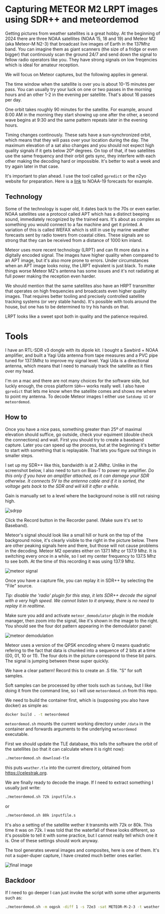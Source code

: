 # Capturing METEOR M2 LRPT images using SDR++ and meteordemod

Getting pictures from weather satellites is a great hobby. At the beginning of 2024 there are three NOAA satellites (NOAA 15, 18 and 19) and Meteor M2 (aka Meteor-M N2-3) that broadcast live images of Earth in the 137Mhz band. You can imagine them as giant scanners (the size of a fridge or even bigger) that continously scan the ground 24/7 and send down the signal to fellow radio operators like you. They have strong signals on low freqencies which is ideal for amateur reception.

We will focus on Meteor captures, but the following applies in general.

The time window when the satellite is over you is about 10-15 minutes per pass. You can usually try your luck on one or two passes in the morning hours and an other 1-2 in the evening per satellite. That's about 16 passes per day.

One orbit takes roughly 90 minutes for the satellite. For example, around 8:00 AM in the morning they start showing up one after the other, a second wave begins at 9:30 and the same pattern repeats later in the evening hours.

Timing changes continously. These sats have a sun-synchronized orbit, which means that they will pass over your location during the day. The maximum elevation of a sat also changes and you should not expect high quality signals if it gets below 20º degrees. On top of that, if two satellites use the same frequency and their orbit gets sync, they interfere with each other making the decoding hard or impossible. It's better to wait a week and try again later in that case.

It's important to plan ahead. I use the tool called `gpredict` or the n2yo website for preparation. Here is a [link](https://www.n2yo.com/passes/?s=33591&a=1) to NOAA-19 forecasts for example. 

## Technology

Some of the technology is super old, it dates back to the 70s or even earlier. NOAA satellites use a protocol called APT which has a distinct beeping sound, immediately recognized by the trained ears. It's about as complex as something you would connect to a fax machine and get it printed. A variation of this is called WEFAX which is still in use by marine weather forecasts sent by radio towers from coastal cities. These signals are so strong that they can be received from a distance of 1000 km inland.

Meteor uses more recent technology (LRPT) and can fit more data in a digitally encoded signal. The images have higher quality when compared to an APT image, but it's also more prone to errors. Under circumstances when an APT image looks noisy, the LRPT eqivalent is just black. To make things worse Meteor M2's antenna has some issues and it's not radiating at full power making the reception even harder.

We should mention that the same satellites also have an HRPT transmitter that operates on high frequencies and broadcasts even higher quality images. That requires better tooling and precisely controlled satellite tracking systems (or very stable hands). It's possible with tools around the house, but one has to be determined to try his hands on that.

LRPT looks like a sweet spot both in quality and the patience required.

# Tools
I have an RTL-SDR v3 dongle with its dipole kit. I bought a Sawbird + NOAA amplifier, and built a Yagi Uda antenna from tape measures and a PVC pipe tuned for 137.5Mhz to improve my signal level. Yagi Uda is a directional antenna, which means that I need to manualy track the satellite as it flies over my head.

I'm on a mac and there are not many choices for the software side, but luckly enough, the cross platform `SDR++` works really well. I also have `gpredict` that lets me know when the satellite comes and shows me where to point my antenna. To decode Meteor images I either use `Satdump UI` or `meteordemod`.

## How to

Once you have a nice pass, something greater than 25º of maximal elevation should suffice, go outside, check your equiment (double check the connections) and wait. First you should try to create a baseband capture. Later you can speed up the process, but at the beginning it's better to start with something that is replayable. That lets you figure out things in smaller steps.

I set up my SDR++ like this, bandwidth is at 2.4Mhz. Unlike in the screenshot below, I also need to turn on Bias-T to power my amplifier. *Do this only if you have an amplifier attached, as it can damage your SDR otherwise. It connects 5V to the antenna cable and if it is sorted, the voltage gets back to the SDR and will kill it after a while.*

Gain is manually set to a level where the background noise is still not raising high. 

![sdrpp](pics/sdrpp_settings.png)

Click the Record button in the Recorder panel. (Make sure it's set to Baseband).

Meteor's signal should look like a small hill or hunk on the top of the background noise, it's clearly visible to the right in the picture below. There are other peaking signals here and there, but those will not cause problems in the decoding. Meteor M2 operates either on 137.1 Mhz or 137.9 Mhz. It is switching every once in a while, so I set my center frequency to 137.5 Mhz to see both. At the time of this recording it was using 137.9 Mhz.

![meteor signal](pics/meteor_signal.png)

Once you have a capture file, you can replay it in SDR++ by selecting the "File" source. 

*Tip: disable the 'radio' plugin for this step, it lets SDR++ decode the signal with a very high speed. We cannot listen to it anyway, there is no need to replay it in realtime.*

Make sure you add and activate `meteor_demodulator` plugin in the module manager, then zoom into the signal, like it's shown in the image to the right. You should see the four dot pattern appearing in the demodulator panel:

![meteor demodulation](pics/demodulating.png)

Meteor uses a version of the QPSK encoding where Q means quadratic refering to the fact that data is chunked into a sequence of 2 bits at a time (00, 01, 10 or 11). The four dots in the picture correspond to these bit pairs. The signal is jumping between these super quickly.

We have a clear pattern! Record this to create an .S file. "S" for soft samples. 

Soft samples can be processed by other tools such as `Satdump`, but I like doing it from the command line, so I will use `meteordemod.sh` from this repo. 

We need to build the container first, which is (supposing you also have docker) as simple as:

```bash
docker build . -t meteordemod
```

`meteordemod.sh` mounts the current working directory under `/data` in the container and forwards arguments to the underlying `meteordemod` executable.

First we should update the TLE database, this tells the software the orbit of the satellites (so that it can calculate where it is right now):

```bash
./meteordemod.sh download-tle
```

this puts `weather.tle` into the current directory, obtained from https://celestrak.org.

We are finally ready to decode the image. If I need to extract something I usually just write:

```bash
./meteordemod.sh 72k inputfile.s 
```
or

```bash
./meteordemod.sh 80k inputfile.s
```

It's also a setting of the satellite wether it transmits with 72k or 80k. This time it was on 72k. I was told that the waterfall of these looks different, so it's possible to tell it with some practice, but I cannot really tell which one it is. One of these settings should work anyway.

The tool generates several images and composites, here is one of them. It's not a super-duper capture, I have created much better ones earlier.

![final image](pics/image.png)


## Backdoor 

If I need to go deeper I can just invoke the script with some other arguments such as:

```bash
./meteordemod.sh -m oqpsk -diff 1 -s 72e3 -sat METEOR-M-2-3 -t weather.tle -f png -i ...
```

